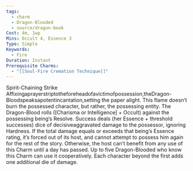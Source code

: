 ```yaml
---
tags:
  - charm
  - Dragon-Blooded
  - source/dragon-book
Cost: 4m, 1wp
Mins: Occult 4, Essence 3
Type: Simple
Keywords:
  - Fire
Duration: Instant
Prerequisite Charms:
  - "[[Soul-Fire Cremation Technique]]"
---
```

Spirit-Chaining Strike Affixingaprayerstriptotheforeheadofavictimofpossession,theDragon-Bloodspeaksapotentincantation,setting the paper alight. This flame doesn’t burn the possessed character, but rather, the possessing entity. The Dragon-Blood rolls ([Charisma or Intelligence] + Occult) against the possessing being’s Resolve. Success deals (her Essence + threshold successes) dice of decisiveaggravated damage to the possessor, ignoring Hardness. If the total damage equals or exceeds that being’s Essence rating, it’s forced out of its host, and cannot attempt to possess him again for the rest of the story. Otherwise, the host can’t benefit from any use of this Charm until a day has passed. Up to five Dragon-Blooded who know this Charm can use it cooperatively. Each character beyond the first adds one additional die of damage.